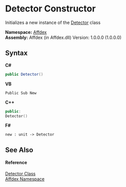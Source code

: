 # Detector Constructor 
 

Initializes a new instance of the <a href="e77adb8c-90bf-d7f1-5c6c-2f3c419b5c61">Detector</a> class

**Namespace:**&nbsp;<a href="b8038333-b12e-8ea1-a2ce-74c8d611fa89">Affdex</a><br />**Assembly:**&nbsp;Affdex (in Affdex.dll) Version: 1.0.0.0 (1.0.0.0)

## Syntax

**C#**<br />
``` C#
public Detector()
```

**VB**<br />
``` VB
Public Sub New
```

**C++**<br />
``` C++
public:
Detector()
```

**F#**<br />
``` F#
new : unit -> Detector
```


## See Also


#### Reference
<a href="e77adb8c-90bf-d7f1-5c6c-2f3c419b5c61">Detector Class</a><br /><a href="b8038333-b12e-8ea1-a2ce-74c8d611fa89">Affdex Namespace</a><br />